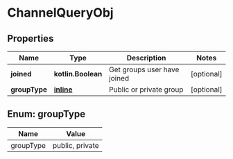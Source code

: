 
# ChannelQueryObj

## Properties
Name | Type | Description | Notes
------------ | ------------- | ------------- | -------------
**joined** | **kotlin.Boolean** | Get groups user have joined |  [optional]
**groupType** | [**inline**](#GroupType) | Public or private group |  [optional]


<a name="GroupType"></a>
## Enum: groupType
Name | Value
---- | -----
groupType | public, private




